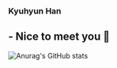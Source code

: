 ### Kyuhyun Han 
## - Nice to meet you 👋


![Anurag's GitHub stats](https://github-readme-stats.vercel.app/api?username=kyudori9746&show_icons=true&theme=radical)

<!--
**Kyudori9746/Kyudori9746** is a ✨ _special_ ✨ repository because its `README.md` (this file) appears on your GitHub profile.

Here are some ideas to get you started:

- 🔭 I’m currently working on ...
- 🌱 I’m currently learning ...
- 👯 I’m looking to collaborate on ...
- 🤔 I’m looking for help with ...
- 💬 Ask me about ...
- 📫 How to reach me: ...
- 😄 Pronouns: ...
- ⚡ Fun fact: ...
-->
